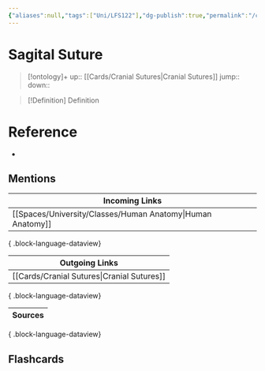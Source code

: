 ```yaml
---
{"aliases":null,"tags":["Uni/LFS122"],"dg-publish":true,"permalink":"/cards/sagital-suture/","dgPassFrontmatter":true}
---
```


# Sagital Suture

> [!ontology]+
> up:: [[Cards/Cranial Sutures\|Cranial Sutures]]
> jump:: 
> down:: 

> [!Definition] Definition
> 

# Reference
- 

## Mentions
| Incoming Links                                                |
| ------------------------------------------------------------- |
| [[Spaces/University/Classes/Human Anatomy\|Human Anatomy]] |

{ .block-language-dataview}

| Outgoing Links                                |
| --------------------------------------------- |
| [[Cards/Cranial Sutures\|Cranial Sutures]] |

{ .block-language-dataview}

| Sources |
| ------- |

{ .block-language-dataview}

## Flashcards
